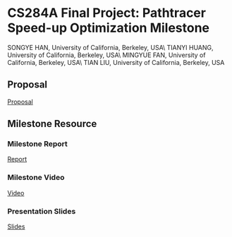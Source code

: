 # CS284A Final Project: Pathtracer Speed-up Optimization Milestone

SONGYE HAN, University of California, Berkeley, USA\\
TIANYI HUANG, University of California, Berkeley, USA\\
MINGYUE FAN, University of California, Berkeley, USA\\
TIAN LIU, University of California, Berkeley, USA

## Proposal
[Proposal](https://drive.google.com/file/d/1vKKN-AYTG0D2O-WFNgM9-R2WFAyw4yAu/view?usp=sharing)

## Milestone Resource

### Milestone Report
[Report](https://drive.google.com/file/d/1Ys014uTI1Mt401NLYnRH_b0N2oIBlO3h/view?usp=sharing)

### Milestone Video
[Video](https://drive.google.com/file/d/1MwWJrM9GXvsf8VB7GlE9des_QDBKaoUy/view?usp=sharing)

### Presentation Slides
[Slides](https://docs.google.com/presentation/d/1nv6Ltf3IqgLssjAN94v8myT1iBDJW9hsFTqGJupNxpc/edit?usp=sharing)



<!-- ## 1 MILESTONE OVERVIEW
Until now We have made progress in optimizing both the memory and speed of our ray tracer based on the BVH accelerator. In addition, we also used kd-tree as an alternative accelerator to speed up the process. And we perform anti-aliasing optimization using the jittered sampling.

## 2 MEMORY OPTIMIZATION
The memory optimization process for BVH, could be addressed in the following 3 portions.
### 1. Memory Analysis of the original BVH buildup.
### 2. Optimization of Pointer Usage
### 3. Optimization of Coordinate system.
We’ve now successfully implemented the first 2 portions, with a mild setback on Memory Usage Analysis tool, and this is what we could be working on in the next part of the project. Our current progress for the 3rd part, is that it was easy to construct the new coordinate memory system, that for each double precision coordinate, we don’t need to note down the exact coordinate. Rather, we can note down the relative coordinate, relative to their parent. However, the difficulty was that it was hard to reconstruct the absolute coordinates after our memoization of relative coordinates, and a lazy algorithm, similar to segmentation tree, could be utilized.
## 3 SPEED UP
### 3.1 Morton Code based BVH Optimization
In this part, we will use Morton code based algorithm to optimize the efficiency of BVH.
After dividing the boxes according to the loaded data, we calculate the Morton code for each bounding box, and then sort it. In the sorted array, the order of each point is exactly the zigzag order in space. Although Morton code indicates the order of each point in the space, due to the zigzag sorting, there may be a gap between very few adjacent points. Although this will not affect the robustness of the overall algorithm, it may have a certain impact on the average
efficiency, because there might be a long bounding box in a certain dimension in the space.
For each interior, we compare its similarity with the two adjacent codes on the left and right. Here, we regard the BVH level bounding box corresponding to this interior as a fixed range in the array. After determining the direction of the range, you also need the size of the range to find the location of the two child nodes of the current interior within this range. The search principle we are based on is that within this range, the similarity of all Morton codes is similar to that of interior and other side codes.
We are currently working on building the above BVH structure. After we complete it, we can traverse the root of each bounding node from the bounding node to the corresponding bounding node. And in the searching process, we plan to create a stack. If it intersects with the bounding box of a node, we will press the corresponding node into the stack. And then cycle through each node in the stack until the it become empty.
### 3.2 KD-Tree
Instead of partitioning by objects using the BVH accelerator, we implement the KD-tree accelerator by partitioning the
space.
## 4 ANTI-ALIASING OPTIMIZATION
For Monte-Carlo integration Application, stratified sampling is always better than random sampling method. As random sampling for most of the time can not sample uniformly across the scene, the scenes rendered by random sampling have noise and aliasing under both low and high resolution. Stratified sampling(Jittered Sampling), in this case, can sample the light rays across the scene more uniformly by gridding up the unit square into cells and sampling light rays randomly in each cells of the grid. When implementing the stratified sampling, we need set up the number of samples equal to the square of an integer ahead of time in order to divide the square into cells for each sample later.
## 5 PROGRESS
### 5.1 Morton Code based BVH Optimization
Up to now, we have realized the Morton encoding of BVH nodes on the basis of understanding the principle, and we will complete the part of search through BVH in the next stage. And we currently do not see any improvements to build the accelerators. (Maybe we can set the maximum depth of the KD-Tree smaller), but we do not know the corresponding impact on the rendering process either. (We have not finished refactoring the rendering process until now).
### 5.2 KD-Tree Optimization
Until Now, after refactoring the code, we are able to construct the KD-tree accelerator. However, we have not refactored the rendering and visualization part to fit the KD-tree accelerator. (For the rendering part, the previous global illumination used the the BVH accelerator to calculate ray intersections). -->
